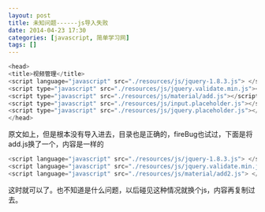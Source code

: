 ```yaml
---
layout: post
title: 未知问题------js导入失败
date: 2014-04-23 17:30
categories: [javascript, 简单学习网]
tags: []
---
```


```javascript
<head>
<title>视频管理</title>
<script language="javascript" src="./resources/js/jquery-1.8.3.js"> </script>
<script type="javascript" src="./resources/js/jquery.validate.min.js"></script>
<script type="javascript" src="./resources/js/material/add.js"></script>
<script type="javascript" src="./resources/js/input.placeholder.js"></script>
<script type="javascript" src="./resources/js/jquery.placeholder.js"></script>
</head>
```

原文如上，但是根本没有导入进去，目录也是正确的，fireBug也试过，下面是将add.js换了一个，内容是一样的


```javascript
<script language="javascript" src="./resources/js/jquery-1.8.3.js"> </script>
<script language="javascript" src="./resources/js/jquery.validate.min.js"> </script>
<script language="javascript" src="./resources/js/material/add2.js"> </script>
```

这时就可以了。也不知道是什么问题，以后碰见这种情况就换个js，内容再复制过去。
   